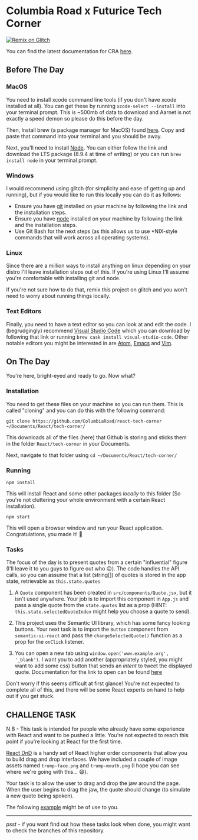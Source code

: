 # Columbia Road x Futurice Tech Corner

[![Remix on Glitch](https://cdn.glitch.com/2703baf2-b643-4da7-ab91-7ee2a2d00b5b%2Fremix-button.svg)](https://glitch.com/edit/#!/import/github/ColumbiaRoad/react-tech-corner)

You can find the latest documentation for CRA [here](https://github.com/facebookincubator/create-react-app/blob/master/packages/react-scripts/template/README.md).

## Before The Day

### MacOS
You need to install xcode command line tools (if you don't have xcode installed at all). You can get these by running `xcode-select --install` into your terminal prompt. This is ~500mb of data to download and Aarnet is not exactly a speed demon so please do this before the day.

Then, Install brew (a package manager for MacOS) found [here](https://brew.sh/). Copy and paste that command into your terminal and you should be away.

Next, you'll need to install [Node](https://nodejs.org/en/). You can either follow the link and download the LTS package (8.9.4 at time of writing) or you can run `brew install node` in your terminal prompt.

### Windows
I would recommend using glitch (for simplicity and ease of getting up and running), but if you would like to run this locally you can do it as follows:

- Ensure you have [git](https://gitforwindows.org/) installed on your machine by following the link and the installation steps.
- Ensure you have [node](https://nodejs.org/en/) installed on your machine by following the link and the installation steps.
- Use Git Bash for the next steps (as this allows us to use *NIX-style commands that will work across all operating systems).

### Linux
Since there are a million ways to install anything on linux depending on your distro I'll leave installation steps out of this. If you're using Linux I'll assume you're comfortable with installing git and node. 

If you're not sure how to do that, remix this project on glitch and you won't need to worry about running things locally.

### Text Editors
Finally, you need to have a text editor so you can look at and edit the code. I (begrudgingly) recommend [Visual Studio Code](https://code.visualstudio.com/) which you can download by following that link or running `brew cask install visual-studio-code`. Other notable editors you might be interested in are [Atom](https://atom.io/), [Emacs](https://www.gnu.org/software/emacs/) and [Vim](https://github.com/vim/vim).

## On The Day
You're here, bright-eyed and ready to go. Now what?

### Installation
You need to get these files on your machine so you can run them. This is called "cloning" and you can do this with the following command:

`git clone https://github.com/ColumbiaRoad/react-tech-corner ~/Documents/React/tech-corner/`

This downloads all of the files (here) that Github is storing and sticks them in the folder `React/tech-corner` in your Documents.

Next, navigate to that folder using `cd ~/Documents/React/tech-corner/`

### Running

`npm install`

This will install React and some other packages _locally_ to this folder (So you're not cluttering your whole environment with a certain React installation).

`npm start`

This will open a browser window and run your React application. Congratulations, you made it! 🎉

### Tasks

The focus of the day is to present quotes from a certain "influential" figure (I'll leave it to you guys to figure out who 😉). The code handles the API calls, so you can assume that a list (string[]) of quotes is stored in the app state, retrievable as `this.state.quotes`

1. A `Quote` component has been created in `src/components/Quote.jsx`, but it isn't used anywhere. Your job is to import this component in `App.js` and pass a single quote from the `state.quotes` list as a prop (HINT: `this.state.selectedQuoteIndex` might help you choose a quote to send).

2. This project uses the Semantic UI library, which has some fancy looking buttons. Your next task is to import the `Button` component from `semantic-ui-react` and pass the `changeSelectedQuote()` function as a prop for the `onClick` listener.

3. You can open a new tab using `window.open('www.example.org', '_blank')`. I want you to add another (appropriately styled, you might want to add some css) button that sends an _intent_ to tweet the displayed quote. Documentation for the link to open can be found [here](https://dev.twitter.com/web/tweet-button)

Don't worry if this seems difficult at first glance! You're not expected to complete all of this, and there will be some React experts on hand to help out if you get stuck.


## CHALLENGE TASK

N.B - This task is intended for people who already have some experience with React and want to be pushed a little. You're not expected to reach this point if you're looking at React for the first time.

[React DnD](https://react-dnd.github.io/react-dnd/) is a handy set of React higher order components that allow you to build drag and drop interfaces. We have included a couple of image assets named `trump-face.png` and `trump-mouth.png` (I hope you can see where we're going with this... 😄).

Your task is to allow the user to drag and drop the jaw around the page. When the user begins to drag the jaw, the quote should change (to simulate a new quote being spoken).

The following [example](https://react-dnd.github.io/react-dnd/examples-drag-around-naive.html) might be of use to you.

----
_psst_ - if you want find out how these tasks look when done, you might want to check the branches of this repository.

